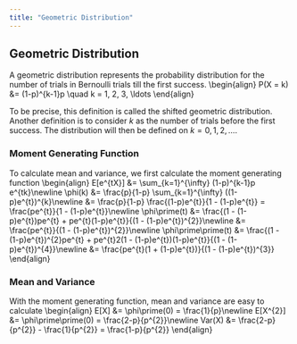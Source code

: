 ```yaml
---
title: "Geometric Distribution"
---
```


## Geometric Distribution

A geometric distribution represents the probability distribution for the number of trials in Bernoulli trials till the first success.
\begin{align}
        P(X = k) &= (1-p)^{k-1}p \quad k = 1, 2, 3, \ldots
    \end{align}

To be precise, this definition is called the shifted geometric distribution. Another definition is to consider $k$ as the number of trials before the first success. The distribution will then be defined on $k = 0, 1, 2, \ldots$.

### Moment Generating Function

To calculate mean and variance, we first calculate the moment generating function
\begin{align}
        E[e^{tX}] &= \sum_{k=1}^{\infty} (1-p)^{k-1}p e^{tk}\newline
        \phi(k) &= \frac{p}{1-p} \sum_{k=1}^{\infty} ((1-p)e^{t})^{k}\newline
        &= \frac{p}{1-p} \frac{(1-p)e^{t}}{1 - (1-p)e^{t}} = \frac{pe^{t}}{1 - (1-p)e^{t}}\newline
        \phi\prime(t) &= \frac{(1 - (1-p)e^{t})pe^{t} + pe^{t}(1-p)e^{t}}{(1 - (1-p)e^{t})^{2}}\newline
        &= \frac{pe^{t}}{(1 - (1-p)e^{t})^{2}}\newline
        \phi\prime\prime(t) &= \frac{(1 - (1-p)e^{t})^{2}pe^{t} + pe^{t}2(1 - (1-p)e^{t})(1-p)e^{t}}{(1 - (1-p)e^{t})^{4}}\newline
        &= \frac{pe^{t}(1 + (1-p)e^{t})}{(1 - (1-p)e^{t})^{3}}
    \end{align}

### Mean and Variance

With the moment generating function, mean and variance are easy to calculate
\begin{align}
        E[X] &= \phi\prime(0) = \frac{1}{p}\newline
        E[X^{2}] &= \phi\prime\prime(0) = \frac{2-p}{p^{2}}\newline
        Var(X) &= \frac{2-p}{p^{2}} - \frac{1}{p^{2}} = \frac{1-p}{p^{2}}
    \end{align}
